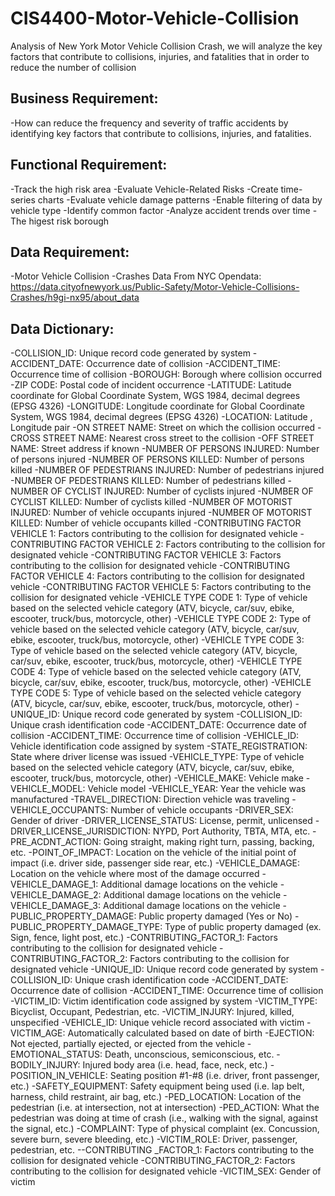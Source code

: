 # CIS4400-Motor-Vehicle-Collision
Analysis of New York Motor Vehicle Collision Crash, we will analyze the key factors that contribute to collisions, injuries, and fatalities that in order to reduce the number of collision 

## Business Requirement: 
-How can reduce the frequency and severity of traffic accidents by identifying key factors that contribute to collisions, injuries, and fatalities.

## Functional Requirement:
-Track the high risk area
-Evaluate Vehicle-Related Risks
-Create time-series charts
-Evaluate vehicle damage patterns
-Enable filtering of data by vehicle type
-Identify common factor 
-Analyze accident trends over time
-The higest risk borough


## Data Requirement:
-Motor Vehicle Collision -Crashes
Data From NYC Opendata: https://data.cityofnewyork.us/Public-Safety/Motor-Vehicle-Collisions-Crashes/h9gi-nx95/about_data

## Data Dictionary: 

-COLLISION_ID: Unique record code generated by system
-ACCIDENT_DATE: Occurrence date of collision
-ACCIDENT_TIME: Occurrence time of collision
-BOROUGH: Borough where collision occurred
-ZIP CODE: Postal code of incident occurrence
-LATITUDE: Latitude coordinate for Global Coordinate System, WGS 1984, decimal degrees (EPSG 4326) 
-LONGITUDE: Longitude coordinate for Global Coordinate System, WGS 1984, decimal degrees (EPSG 4326)
-LOCATION: Latitude , Longitude pair
-ON STREET NAME: Street on which the collision occurred
-CROSS STREET NAME: Nearest cross street to the collision
-OFF STREET NAME: Street address if known
-NUMBER OF PERSONS INJURED: Number of persons injured
-NUMBER OF PERSONS KILLED: Number of persons killed
-NUMBER OF PEDESTRIANS INJURED: Number of pedestrians injured
-NUMBER OF PEDESTRIANS KILLED: Number of pedestrians killed
-NUMBER OF CYCLIST INJURED: Number of cyclists injured
-NUMBER OF CYCLIST KILLED: Number of cyclists killed
-NUMBER OF MOTORIST INJURED: Number of vehicle occupants injured
-NUMBER OF MOTORIST KILLED: Number of vehicle occupants killed
-CONTRIBUTING FACTOR VEHICLE 1: Factors contributing to the collision for designated vehicle
-CONTRIBUTING FACTOR VEHICLE 2: Factors contributing to the collision for designated vehicle
-CONTRIBUTING FACTOR VEHICLE 3: Factors contributing to the collision for designated vehicle
-CONTRIBUTING FACTOR VEHICLE 4: Factors contributing to the collision for designated vehicle
-CONTRIBUTING FACTOR VEHICLE 5: Factors contributing to the collision for designated vehicle
-VEHICLE TYPE CODE 1: Type of vehicle based on the selected vehicle category (ATV, bicycle, car/suv, ebike, escooter, truck/bus, motorcycle, other)
-VEHICLE TYPE CODE 2: Type of vehicle based on the selected vehicle category (ATV, bicycle, car/suv, ebike, escooter, truck/bus, motorcycle, other)
-VEHICLE TYPE CODE 3: Type of vehicle based on the selected vehicle category (ATV, bicycle, car/suv, ebike, escooter, truck/bus, motorcycle, other)
-VEHICLE TYPE CODE 4: Type of vehicle based on the selected vehicle category (ATV, bicycle, car/suv, ebike, escooter, truck/bus, motorcycle, other)
-VEHICLE TYPE CODE 5: Type of vehicle based on the selected vehicle category (ATV, bicycle, car/suv, ebike, escooter, truck/bus, motorcycle, other)
-UNIQUE_ID: Unique record code generated by system
-COLLISION_ID: Unique crash identification code
-ACCIDENT_DATE: Occurrence date of collision
-ACCIDENT_TIME: Occurrence time of collision
-VEHICLE_ID: Vehicle identification code assigned by system
-STATE_REGISTRATION: State where driver license was issued
-VEHICLE_TYPE: Type of vehicle based on the selected vehicle category (ATV, bicycle, car/suv, ebike, escooter, truck/bus, motorcycle, other)
-VEHICLE_MAKE: Vehicle make
-VEHICLE_MODEL: Vehicle model
-VEHICLE_YEAR: Year the vehicle was manufactured
-TRAVEL_DIRECTION: Direction vehicle was traveling
-VEHICLE_OCCUPANTS: Number of vehicle occupants
-DRIVER_SEX: Gender of driver
-DRIVER_LICENSE_STATUS: License, permit, unlicensed
-DRIVER_LICENSE_JURISDICTION: NYPD, Port Authority, TBTA, MTA, etc.
-PRE_ACDNT_ACTION: Going straight, making right turn, passing, backing, etc.
-POINT_OF_IMPACT: Location on the vehicle of the initial point of impact (i.e. driver side, passenger side rear, etc.)
-VEHICLE_DAMAGE: Location on the vehicle where most of the damage occurred
-VEHICLE_DAMAGE_1: Additional damage locations on the vehicle
-VEHICLE_DAMAGE_2: Additional damage locations on the vehicle
-VEHICLE_DAMAGE_3: Additional damage locations on the vehicle
-PUBLIC_PROPERTY_DAMAGE: Public property damaged (Yes or No)
-PUBLIC_PROPERTY_DAMAGE_TYPE: Type of public property damaged (ex. Sign, fence, light post, etc.)
-CONTRIBUTING_FACTOR_1: Factors contributing to the collision for designated vehicle
-CONTRIBUTING_FACTOR_2: Factors contributing to the collision for designated vehicle
-UNIQUE_ID: Unique record code generated by system
-COLLISION_ID: Unique crash identification code
-ACCIDENT_DATE: Occurrence date of collision
-ACCIDENT_TIME: Occurrence time of collision
-VICTIM_ID: Victim identification code assigned by system
-VICTIM_TYPE: Bicyclist, Occupant, Pedestrian, etc.
-VICTIM_INJURY: Injured, killed, unspecified
-VEHICLE_ID: Unique vehicle record associated with victim
-VICTIM_AGE: Automatically calculated based on date of birth
-EJECTION: Not ejected, partially ejected, or ejected from the vehicle
-EMOTIONAL_STATUS: Death, unconscious, semiconscious, etc.
-BODILY_INJURY: Injured body area (i.e. head, face, neck, etc.)
-POSITION_IN_VEHICLE: Seating position #1-#8 (i.e. driver, front passenger, etc.)
-SAFETY_EQUIPMENT: Safety equipment being used (i.e. lap belt, harness, child restraint, air bag, etc.)
-PED_LOCATION: Location of the pedestrian (i.e. at intersection, not at intersection)
-PED_ACTION: What the pedestrian was doing at time of crash (i.e., walking with the signal, against the signal, etc.)
-COMPLAINT: Type of physical complaint (ex. Concussion, severe burn, severe bleeding, etc.)
-VICTIM_ROLE: Driver, passenger, pedestrian, etc.
--CONTRIBUTING _FACTOR_1: Factors contributing to the collision for designated vehicle
-CONTRIBUTING_FACTOR_2: Factors contributing to the collision for designated vehicle
-VICTIM_SEX: Gender of victim



